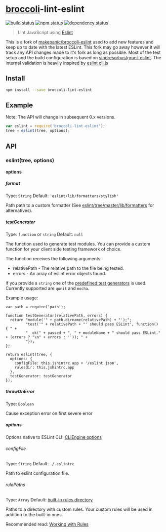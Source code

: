 # [broccoli](https://github.com/joliss/broccoli)-lint-eslint

[![build status](https://secure.travis-ci.org/jonathanKingston/broccoli-lint-eslint.svg)](http://travis-ci.org/jonathanKingston/broccoli-lint-eslint)
[![npm status](http://img.shields.io/npm/v/broccoli-lint-eslint.svg)](https://www.npmjs.org/package/broccoli-lint-eslint)
[![dependency status](https://david-dm.org/jonathanKingston/broccoli-lint-eslint.svg)](https://david-dm.org/jonathanKingston/broccoli-lint-eslint)

> Lint JavaScript using [Eslint](http://eslint.org/)

This is a fork of [makepanic/broccoli-eslint](https://github.com/makepanic/broccoli-eslint) used to add new features and keep up to date with the latest ESLint. This fork may go away however it will track any API changes made to it's fork as long as possible.
Most of the test setup and the build configuration is based on [sindresorhus/grunt-eslint](https://github.com/sindresorhus/grunt-eslint).
The internal validation is heavily inspired by [eslint cli.js](https://github.com/eslint/eslint/blob/master/lib/cli.js)

## Install

```bash
npm install --save broccoli-lint-eslint
```

## Example

Note: The API will change in subsequent 0.x versions.

```js
var eslint = require('broccoli-lint-eslint');
tree = eslint(tree, options);
```

## API

### eslint(tree, options)

#### options

##### format

Type: `String`
Default: `'eslint/lib/formatters/stylish'`

Path path to a custom formatter (See [eslint/tree/master/lib/formatters](https://github.com/eslint/eslint/tree/master/lib/formatters) for alternatives).

##### testGenerator

Type: `function` or `string`
Default: `null`

The function used to generate test modules. You can provide a custom function for your client side testing framework of choice.

The function receives the following arguments:

- relativePath - The relative path to the file being tested.
- errors - An array of eslint error objects found.

If you provide a `string` one of the [predefined test generators](lib/test-generators.js) is used. Currently supported are `qunit` and `mocha`.

Example usage:
```
var path = require('path');

function testGenerator(relativePath, errors) {
  return "module('" + path.dirname(relativePath) + "');";
         "test('" + relativePath + "' should pass ESLint', function() { " +
         "  ok(" + passed + ", " + moduleName + " should pass ESLint." + (errors ? "\n" + errors : '')); " +
         "});
};

return eslint(tree, {
  options: {
    configFile: this.jshintrc.app + '/eslint.json',
    rulesdir: this.jshintrc.app
  },
  testGenerator: testGenerator
});
```

##### throwOnError

Type: `Boolean`

Cause exception error on first severe error

##### options
Options native to ESLint CLI: [CLIEngine options](http://eslint.org/docs/developer-guide/nodejs-api#cliengine)

###### configFile

Type: `String`
Default: `./.eslintrc`

Path to eslint configuration file.

###### rulePaths

Type: `Array`
Default: [built-in rules directory](https://github.com/eslint/eslint/tree/master/lib/rules)

Paths to a directory with custom rules. Your custom rules will be used in addition to the built-in ones.

Recommended read: [Working with Rules](https://github.com/eslint/eslint/blob/master/docs/developer-guide/working-with-rules.md)
